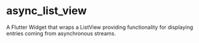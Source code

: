 # async_list_view

A Flutter Widget that wraps a ListView providing functionality for displaying entries coming from asynchronous streams.
